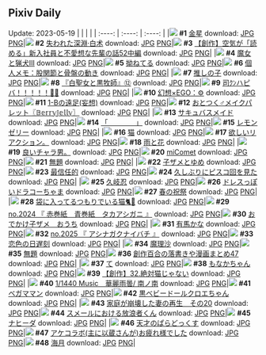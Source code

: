 ## Pixiv Daily
Update: 2023-05-19
|      |      |      |
| :----: | :----: | :----: |
|![](https://pixiv.microyu.workers.dev/c/240x480/img-master/img/2023/05/17/00/01/10/108188074_p0_master1200.jpg) **#1** [金星](https://www.pixiv.net/artworks/108188074) download: [JPG](https://pixiv.microyu.workers.dev/img-original/img/2023/05/17/00/01/10/108188074_p0.jpg) [PNG](https://pixiv.microyu.workers.dev/img-original/img/2023/05/17/00/01/10/108188074_p0.png)|![](https://pixiv.microyu.workers.dev/c/240x480/img-master/img/2023/05/17/00/00/27/108187956_p0_master1200.jpg) **#2** [失われた深淵·白术](https://www.pixiv.net/artworks/108187956) download: [JPG](https://pixiv.microyu.workers.dev/img-original/img/2023/05/17/00/00/27/108187956_p0.jpg) [PNG](https://pixiv.microyu.workers.dev/img-original/img/2023/05/17/00/00/27/108187956_p0.png)|![](https://pixiv.microyu.workers.dev/c/240x480/img-master/img/2023/05/18/18/51/53/108231453_p0_master1200.jpg) **#3** [【創作】空気が「読める」新入社員と不愛想な先輩の話52中編](https://www.pixiv.net/artworks/108231453) download: [JPG](https://pixiv.microyu.workers.dev/img-original/img/2023/05/18/18/51/53/108231453_p0.jpg) [PNG](https://pixiv.microyu.workers.dev/img-original/img/2023/05/18/18/51/53/108231453_p0.png)|
|![](https://pixiv.microyu.workers.dev/c/240x480/img-master/img/2023/05/18/00/06/18/108214524_p0_master1200.jpg) **#4** [魔女と猟犬Ⅲ](https://www.pixiv.net/artworks/108214524) download: [JPG](https://pixiv.microyu.workers.dev/img-original/img/2023/05/18/00/06/18/108214524_p0.jpg) [PNG](https://pixiv.microyu.workers.dev/img-original/img/2023/05/18/00/06/18/108214524_p0.png)|![](https://pixiv.microyu.workers.dev/c/240x480/img-master/img/2023/05/17/00/11/07/108188529_p0_master1200.jpg) **#5** [拗ねてる](https://www.pixiv.net/artworks/108188529) download: [JPG](https://pixiv.microyu.workers.dev/img-original/img/2023/05/17/00/11/07/108188529_p0.jpg) [PNG](https://pixiv.microyu.workers.dev/img-original/img/2023/05/17/00/11/07/108188529_p0.png)|![](https://pixiv.microyu.workers.dev/c/240x480/img-master/img/2023/05/18/07/00/10/108220606_p0_master1200.jpg) **#6** [個人メモ：股関節と骨盤の動き](https://www.pixiv.net/artworks/108220606) download: [JPG](https://pixiv.microyu.workers.dev/img-original/img/2023/05/18/07/00/10/108220606_p0.jpg) [PNG](https://pixiv.microyu.workers.dev/img-original/img/2023/05/18/07/00/10/108220606_p0.png)|
|![](https://pixiv.microyu.workers.dev/c/240x480/img-master/img/2023/05/18/00/00/47/108214243_p0_master1200.jpg) **#7** [推しの子](https://www.pixiv.net/artworks/108214243) download: [JPG](https://pixiv.microyu.workers.dev/img-original/img/2023/05/18/00/00/47/108214243_p0.jpg) [PNG](https://pixiv.microyu.workers.dev/img-original/img/2023/05/18/00/00/47/108214243_p0.png)|![](https://pixiv.microyu.workers.dev/c/240x480/img-master/img/2023/05/18/00/55/52/108216017_p0_master1200.jpg) **#8** [『白聖女と黒牧師』⑫](https://www.pixiv.net/artworks/108216017) download: [JPG](https://pixiv.microyu.workers.dev/img-original/img/2023/05/18/00/55/52/108216017_p0.jpg) [PNG](https://pixiv.microyu.workers.dev/img-original/img/2023/05/18/00/55/52/108216017_p0.png)|![](https://pixiv.microyu.workers.dev/c/240x480/img-master/img/2023/05/17/00/00/17/108187929_p0_master1200.jpg) **#9** [司ｸﾝハピバ！！！！！🎂🎉](https://www.pixiv.net/artworks/108187929) download: [JPG](https://pixiv.microyu.workers.dev/img-original/img/2023/05/17/00/00/17/108187929_p0.jpg) [PNG](https://pixiv.microyu.workers.dev/img-original/img/2023/05/17/00/00/17/108187929_p0.png)|
|![](https://pixiv.microyu.workers.dev/c/240x480/img-master/img/2023/05/17/00/00/11/108187902_p0_master1200.jpg) **#10** [幻想×EGO：⚙](https://www.pixiv.net/artworks/108187902) download: [JPG](https://pixiv.microyu.workers.dev/img-original/img/2023/05/17/00/00/11/108187902_p0.jpg) [PNG](https://pixiv.microyu.workers.dev/img-original/img/2023/05/17/00/00/11/108187902_p0.png)|![](https://pixiv.microyu.workers.dev/c/240x480/img-master/img/2023/05/18/18/44/15/108231304_p0_master1200.jpg) **#11** [1-Bの遠足(妄想)](https://www.pixiv.net/artworks/108231304) download: [JPG](https://pixiv.microyu.workers.dev/img-original/img/2023/05/18/18/44/15/108231304_p0.jpg) [PNG](https://pixiv.microyu.workers.dev/img-original/img/2023/05/18/18/44/15/108231304_p0.png)|![](https://pixiv.microyu.workers.dev/c/240x480/img-master/img/2023/05/17/12/00/04/108198157_p0_master1200.jpg) **#12** [おとつく♂メイクパレット〖𝔹𝕖𝕣𝕣𝕪𝕁𝕖𝕝𝕝𝕪〗](https://www.pixiv.net/artworks/108198157) download: [JPG](https://pixiv.microyu.workers.dev/img-original/img/2023/05/17/12/00/04/108198157_p0.jpg) [PNG](https://pixiv.microyu.workers.dev/img-original/img/2023/05/17/12/00/04/108198157_p0.png)|
|![](https://pixiv.microyu.workers.dev/c/240x480/img-master/img/2023/05/17/00/41/57/108189434_p0_master1200.jpg) **#13** [サキュバスメイド](https://www.pixiv.net/artworks/108189434) download: [JPG](https://pixiv.microyu.workers.dev/img-original/img/2023/05/17/00/41/57/108189434_p0.jpg) [PNG](https://pixiv.microyu.workers.dev/img-original/img/2023/05/17/00/41/57/108189434_p0.png)|![](https://pixiv.microyu.workers.dev/c/240x480/img-master/img/2023/05/17/18/48/49/108203975_p0_master1200.jpg) **#14** [「　　　　」](https://www.pixiv.net/artworks/108203975) download: [JPG](https://pixiv.microyu.workers.dev/img-original/img/2023/05/17/18/48/49/108203975_p0.jpg) [PNG](https://pixiv.microyu.workers.dev/img-original/img/2023/05/17/18/48/49/108203975_p0.png)|![](https://pixiv.microyu.workers.dev/c/240x480/img-master/img/2023/05/17/20/30/07/108207520_p0_master1200.jpg) **#15** [レモンゼリー](https://www.pixiv.net/artworks/108207520) download: [JPG](https://pixiv.microyu.workers.dev/img-original/img/2023/05/17/20/30/07/108207520_p0.jpg) [PNG](https://pixiv.microyu.workers.dev/img-original/img/2023/05/17/20/30/07/108207520_p0.png)|
|![](https://pixiv.microyu.workers.dev/c/240x480/img-master/img/2023/05/17/12/51/39/108199050_p0_master1200.jpg) **#16** [猫](https://www.pixiv.net/artworks/108199050) download: [JPG](https://pixiv.microyu.workers.dev/img-original/img/2023/05/17/12/51/39/108199050_p0.jpg) [PNG](https://pixiv.microyu.workers.dev/img-original/img/2023/05/17/12/51/39/108199050_p0.png)|![](https://pixiv.microyu.workers.dev/c/240x480/img-master/img/2023/05/17/14/19/44/108200250_p0_master1200.jpg) **#17** [欲しいリアクション。](https://www.pixiv.net/artworks/108200250) download: [JPG](https://pixiv.microyu.workers.dev/img-original/img/2023/05/17/14/19/44/108200250_p0.jpg) [PNG](https://pixiv.microyu.workers.dev/img-original/img/2023/05/17/14/19/44/108200250_p0.png)|![](https://pixiv.microyu.workers.dev/c/240x480/img-master/img/2023/05/17/09/14/37/108196221_p0_master1200.jpg) **#18** [雨と花](https://www.pixiv.net/artworks/108196221) download: [JPG](https://pixiv.microyu.workers.dev/img-original/img/2023/05/17/09/14/37/108196221_p0.jpg) [PNG](https://pixiv.microyu.workers.dev/img-original/img/2023/05/17/09/14/37/108196221_p0.png)|
|![](https://pixiv.microyu.workers.dev/c/240x480/img-master/img/2023/05/18/11/21/42/108222995_p0_master1200.jpg) **#19** [良いチャラ男。](https://www.pixiv.net/artworks/108222995) download: [JPG](https://pixiv.microyu.workers.dev/img-original/img/2023/05/18/11/21/42/108222995_p0.jpg) [PNG](https://pixiv.microyu.workers.dev/img-original/img/2023/05/18/11/21/42/108222995_p0.png)|![](https://pixiv.microyu.workers.dev/c/240x480/img-master/img/2023/05/17/00/04/34/108188315_p0_master1200.jpg) **#20** [miComet](https://www.pixiv.net/artworks/108188315) download: [JPG](https://pixiv.microyu.workers.dev/img-original/img/2023/05/17/00/04/34/108188315_p0.jpg) [PNG](https://pixiv.microyu.workers.dev/img-original/img/2023/05/17/00/04/34/108188315_p0.png)|![](https://pixiv.microyu.workers.dev/c/240x480/img-master/img/2023/05/18/05/45/56/108219838_p0_master1200.jpg) **#21** [無題](https://www.pixiv.net/artworks/108219838) download: [JPG](https://pixiv.microyu.workers.dev/img-original/img/2023/05/18/05/45/56/108219838_p0.jpg) [PNG](https://pixiv.microyu.workers.dev/img-original/img/2023/05/18/05/45/56/108219838_p0.png)|
|![](https://pixiv.microyu.workers.dev/c/240x480/img-master/img/2023/05/18/01/43/51/108217030_p0_master1200.jpg) **#22** [子ザメとゆめ](https://www.pixiv.net/artworks/108217030) download: [JPG](https://pixiv.microyu.workers.dev/img-original/img/2023/05/18/01/43/51/108217030_p0.jpg) [PNG](https://pixiv.microyu.workers.dev/img-original/img/2023/05/18/01/43/51/108217030_p0.png)|![](https://pixiv.microyu.workers.dev/c/240x480/img-master/img/2023/05/17/21/41/29/108209664_p0_master1200.jpg) **#23** [最信任的](https://www.pixiv.net/artworks/108209664) download: [JPG](https://pixiv.microyu.workers.dev/img-original/img/2023/05/17/21/41/29/108209664_p0.jpg) [PNG](https://pixiv.microyu.workers.dev/img-original/img/2023/05/17/21/41/29/108209664_p0.png)|![](https://pixiv.microyu.workers.dev/c/240x480/img-master/img/2023/05/17/15/34/47/108201265_p0_master1200.jpg) **#24** [久しぶりにピスコ回を見た](https://www.pixiv.net/artworks/108201265) download: [JPG](https://pixiv.microyu.workers.dev/img-original/img/2023/05/17/15/34/47/108201265_p0.jpg) [PNG](https://pixiv.microyu.workers.dev/img-original/img/2023/05/17/15/34/47/108201265_p0.png)|
|![](https://pixiv.microyu.workers.dev/c/240x480/img-master/img/2023/05/18/03/26/58/108218553_p0_master1200.jpg) **#25** [久岐忍](https://www.pixiv.net/artworks/108218553) download: [JPG](https://pixiv.microyu.workers.dev/img-original/img/2023/05/18/03/26/58/108218553_p0.jpg) [PNG](https://pixiv.microyu.workers.dev/img-original/img/2023/05/18/03/26/58/108218553_p0.png)|![](https://pixiv.microyu.workers.dev/c/240x480/img-master/img/2023/05/17/15/27/21/108201151_p0_master1200.jpg) **#26** [ドレスっぽいドラコーちゃま](https://www.pixiv.net/artworks/108201151) download: [JPG](https://pixiv.microyu.workers.dev/img-original/img/2023/05/17/15/27/21/108201151_p0.jpg) [PNG](https://pixiv.microyu.workers.dev/img-original/img/2023/05/17/15/27/21/108201151_p0.png)|![](https://pixiv.microyu.workers.dev/c/240x480/img-master/img/2023/05/18/00/30/04/108215325_p0_master1200.jpg) **#27** [春の祝祭](https://www.pixiv.net/artworks/108215325) download: [JPG](https://pixiv.microyu.workers.dev/img-original/img/2023/05/18/00/30/04/108215325_p0.jpg) [PNG](https://pixiv.microyu.workers.dev/img-original/img/2023/05/18/00/30/04/108215325_p0.png)|
|![](https://pixiv.microyu.workers.dev/c/240x480/img-master/img/2023/05/17/10/30/01/108197049_p0_master1200.jpg) **#28** [袋に入ってるつもりでいる猫🐈🐾](https://www.pixiv.net/artworks/108197049) download: [JPG](https://pixiv.microyu.workers.dev/img-original/img/2023/05/17/10/30/01/108197049_p0.jpg) [PNG](https://pixiv.microyu.workers.dev/img-original/img/2023/05/17/10/30/01/108197049_p0.png)|![](https://pixiv.microyu.workers.dev/c/240x480/img-master/img/2023/05/17/12/30/34/108198731_p0_master1200.jpg) **#29** [no.2024 『 赤巻紙　青巻紙　タカアシガニ 』](https://www.pixiv.net/artworks/108198731) download: [JPG](https://pixiv.microyu.workers.dev/img-original/img/2023/05/17/12/30/34/108198731_p0.jpg) [PNG](https://pixiv.microyu.workers.dev/img-original/img/2023/05/17/12/30/34/108198731_p0.png)|![](https://pixiv.microyu.workers.dev/c/240x480/img-master/img/2023/05/18/01/41/08/108216985_p0_master1200.jpg) **#30** [おでかけ子ザメ　おうち](https://www.pixiv.net/artworks/108216985) download: [JPG](https://pixiv.microyu.workers.dev/img-original/img/2023/05/18/01/41/08/108216985_p0.jpg) [PNG](https://pixiv.microyu.workers.dev/img-original/img/2023/05/18/01/41/08/108216985_p0.png)|
|![](https://pixiv.microyu.workers.dev/c/240x480/img-master/img/2023/05/17/16/10/48/108201811_p0_master1200.jpg) **#31** [有馬かな](https://www.pixiv.net/artworks/108201811) download: [JPG](https://pixiv.microyu.workers.dev/img-original/img/2023/05/17/16/10/48/108201811_p0.jpg) [PNG](https://pixiv.microyu.workers.dev/img-original/img/2023/05/17/16/10/48/108201811_p0.png)|![](https://pixiv.microyu.workers.dev/c/240x480/img-master/img/2023/05/18/12/55/55/108225400_p0_master1200.jpg) **#32** [no.2025 『 アシナガクナイバチ 』](https://www.pixiv.net/artworks/108225400) download: [JPG](https://pixiv.microyu.workers.dev/img-original/img/2023/05/18/12/55/55/108225400_p0.jpg) [PNG](https://pixiv.microyu.workers.dev/img-original/img/2023/05/18/12/55/55/108225400_p0.png)|![](https://pixiv.microyu.workers.dev/c/240x480/img-master/img/2023/05/17/00/44/44/108189524_p0_master1200.jpg) **#33** [恋色の日遅刻](https://www.pixiv.net/artworks/108189524) download: [JPG](https://pixiv.microyu.workers.dev/img-original/img/2023/05/17/00/44/44/108189524_p0.jpg) [PNG](https://pixiv.microyu.workers.dev/img-original/img/2023/05/17/00/44/44/108189524_p0.png)|
|![](https://pixiv.microyu.workers.dev/c/240x480/img-master/img/2023/05/17/00/00/43/108188000_p0_master1200.jpg) **#34** [魔理沙](https://www.pixiv.net/artworks/108188000) download: [JPG](https://pixiv.microyu.workers.dev/img-original/img/2023/05/17/00/00/43/108188000_p0.jpg) [PNG](https://pixiv.microyu.workers.dev/img-original/img/2023/05/17/00/00/43/108188000_p0.png)|![](https://pixiv.microyu.workers.dev/c/240x480/img-master/img/2023/05/17/07/44/15/108195183_p0_master1200.jpg) **#35** [無題](https://www.pixiv.net/artworks/108195183) download: [JPG](https://pixiv.microyu.workers.dev/img-original/img/2023/05/17/07/44/15/108195183_p0.jpg) [PNG](https://pixiv.microyu.workers.dev/img-original/img/2023/05/17/07/44/15/108195183_p0.png)|![](https://pixiv.microyu.workers.dev/c/240x480/img-master/img/2023/05/17/07/21/04/108194933_p0_master1200.jpg) **#36** [創作百合の落書きや漫画まとめ47](https://www.pixiv.net/artworks/108194933) download: [JPG](https://pixiv.microyu.workers.dev/img-original/img/2023/05/17/07/21/04/108194933_p0.jpg) [PNG](https://pixiv.microyu.workers.dev/img-original/img/2023/05/17/07/21/04/108194933_p0.png)|
|![](https://pixiv.microyu.workers.dev/c/240x480/img-master/img/2023/05/17/10/31/46/108197078_p0_master1200.jpg) **#37** [て](https://www.pixiv.net/artworks/108197078) download: [JPG](https://pixiv.microyu.workers.dev/img-original/img/2023/05/17/10/31/46/108197078_p0.jpg) [PNG](https://pixiv.microyu.workers.dev/img-original/img/2023/05/17/10/31/46/108197078_p0.png)|![](https://pixiv.microyu.workers.dev/c/240x480/img-master/img/2023/05/17/01/44/02/108190954_p0_master1200.jpg) **#38** [もなかちゃん](https://www.pixiv.net/artworks/108190954) download: [JPG](https://pixiv.microyu.workers.dev/img-original/img/2023/05/17/01/44/02/108190954_p0.jpg) [PNG](https://pixiv.microyu.workers.dev/img-original/img/2023/05/17/01/44/02/108190954_p0.png)|![](https://pixiv.microyu.workers.dev/c/240x480/img-master/img/2023/05/17/00/02/05/108188165_p0_master1200.jpg) **#39** [【創作】32.絶対猫じゃない](https://www.pixiv.net/artworks/108188165) download: [JPG](https://pixiv.microyu.workers.dev/img-original/img/2023/05/17/00/02/05/108188165_p0.jpg) [PNG](https://pixiv.microyu.workers.dev/img-original/img/2023/05/17/00/02/05/108188165_p0.png)|
|![](https://pixiv.microyu.workers.dev/c/240x480/img-master/img/2023/05/18/21/25/59/108235640_p0_master1200.jpg) **#40** [1/1440 Music　華麗雨曇/ 南ノ南](https://www.pixiv.net/artworks/108235640) download: [JPG](https://pixiv.microyu.workers.dev/img-original/img/2023/05/18/21/25/59/108235640_p0.jpg) [PNG](https://pixiv.microyu.workers.dev/img-original/img/2023/05/18/21/25/59/108235640_p0.png)|![](https://pixiv.microyu.workers.dev/c/240x480/img-master/img/2023/05/17/00/56/35/108189877_p0_master1200.jpg) **#41** [ベガママン](https://www.pixiv.net/artworks/108189877) download: [JPG](https://pixiv.microyu.workers.dev/img-original/img/2023/05/17/00/56/35/108189877_p0.jpg) [PNG](https://pixiv.microyu.workers.dev/img-original/img/2023/05/17/00/56/35/108189877_p0.png)|![](https://pixiv.microyu.workers.dev/c/240x480/img-master/img/2023/05/18/18/23/21/108230856_p0_master1200.jpg) **#42** [黒ベビードールクロエちゃん](https://www.pixiv.net/artworks/108230856) download: [JPG](https://pixiv.microyu.workers.dev/img-original/img/2023/05/18/18/23/21/108230856_p0.jpg) [PNG](https://pixiv.microyu.workers.dev/img-original/img/2023/05/18/18/23/21/108230856_p0.png)|
|![](https://pixiv.microyu.workers.dev/c/240x480/img-master/img/2023/05/17/12/19/03/108198525_p0_master1200.jpg) **#43** [家庭が崩壊した妻の再生　その20](https://www.pixiv.net/artworks/108198525) download: [JPG](https://pixiv.microyu.workers.dev/img-original/img/2023/05/17/12/19/03/108198525_p0.jpg) [PNG](https://pixiv.microyu.workers.dev/img-original/img/2023/05/17/12/19/03/108198525_p0.png)|![](https://pixiv.microyu.workers.dev/c/240x480/img-master/img/2023/05/18/00/31/13/108215395_p0_master1200.jpg) **#44** [スメールにおける放浪者くん](https://www.pixiv.net/artworks/108215395) download: [JPG](https://pixiv.microyu.workers.dev/img-original/img/2023/05/18/00/31/13/108215395_p0.jpg) [PNG](https://pixiv.microyu.workers.dev/img-original/img/2023/05/18/00/31/13/108215395_p0.png)|![](https://pixiv.microyu.workers.dev/c/240x480/img-master/img/2023/05/18/00/00/25/108214177_p0_master1200.jpg) **#45** [ナヒーダ](https://www.pixiv.net/artworks/108214177) download: [JPG](https://pixiv.microyu.workers.dev/img-original/img/2023/05/18/00/00/25/108214177_p0.jpg) [PNG](https://pixiv.microyu.workers.dev/img-original/img/2023/05/18/00/00/25/108214177_p0.png)|
|![](https://pixiv.microyu.workers.dev/c/240x480/img-master/img/2023/05/18/19/10/33/108231965_p0_master1200.jpg) **#46** [天才のぱらどっくす](https://www.pixiv.net/artworks/108231965) download: [JPG](https://pixiv.microyu.workers.dev/img-original/img/2023/05/18/19/10/33/108231965_p0.jpg) [PNG](https://pixiv.microyu.workers.dev/img-original/img/2023/05/18/19/10/33/108231965_p0.png)|![](https://pixiv.microyu.workers.dev/c/240x480/img-master/img/2023/05/18/00/08/27/108214599_p0_master1200.jpg) **#47** [アケコラボ(主に以蔵さんが)お疲れ様でした](https://www.pixiv.net/artworks/108214599) download: [JPG](https://pixiv.microyu.workers.dev/img-original/img/2023/05/18/00/08/27/108214599_p0.jpg) [PNG](https://pixiv.microyu.workers.dev/img-original/img/2023/05/18/00/08/27/108214599_p0.png)|![](https://pixiv.microyu.workers.dev/c/240x480/img-master/img/2023/05/17/00/00/19/108187938_p0_master1200.jpg) **#48** [海月](https://www.pixiv.net/artworks/108187938) download: [JPG](https://pixiv.microyu.workers.dev/img-original/img/2023/05/17/00/00/19/108187938_p0.jpg) [PNG](https://pixiv.microyu.workers.dev/img-original/img/2023/05/17/00/00/19/108187938_p0.png)|
